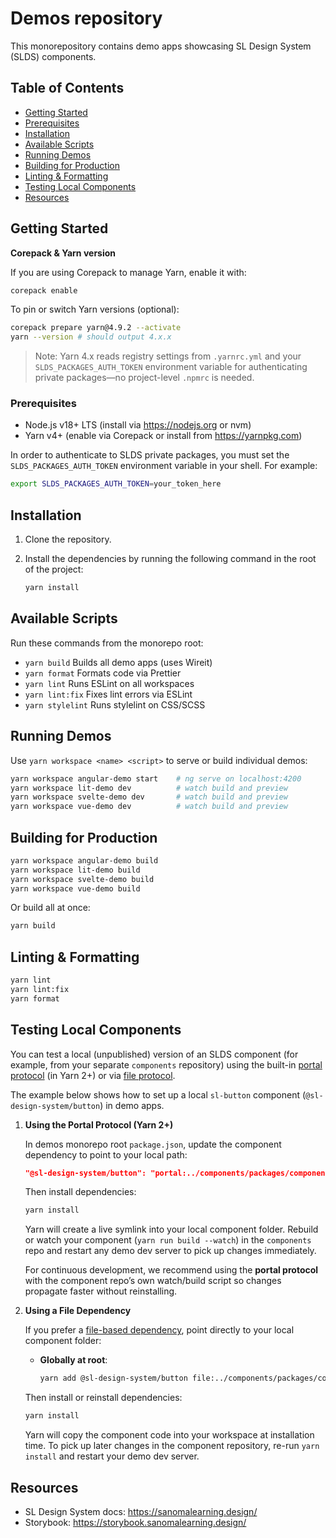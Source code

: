 # Demos repository

This monorepository contains demo apps showcasing SL Design System (SLDS) components.

## Table of Contents

- [Getting Started](#getting-started)
- [Prerequisites](#prerequisites)
- [Installation](#installation)
- [Available Scripts](#available-scripts)
- [Running Demos](#running-demos)
- [Building for Production](#building-for-production)
- [Linting & Formatting](#linting--formatting)
- [Testing Local Components](#testing-local-components)
- [Resources](#resources)

## Getting Started

**Corepack & Yarn version**

If you are using Corepack to manage Yarn, enable it with:
```bash
corepack enable
```
To pin or switch Yarn versions (optional):
```bash
corepack prepare yarn@4.9.2 --activate
yarn --version # should output 4.x.x
```

> Note: Yarn 4.x reads registry settings from `.yarnrc.yml` and your `SLDS_PACKAGES_AUTH_TOKEN` environment variable for authenticating private packages—no project-level `.npmrc` is needed.


### Prerequisites

- Node.js v18+ LTS (install via https://nodejs.org or nvm)
- Yarn v4+ (enable via Corepack or install from https://yarnpkg.com)

In order to authenticate to SLDS private packages, you must set the `SLDS_PACKAGES_AUTH_TOKEN` environment variable in your shell. For example:

```bash
export SLDS_PACKAGES_AUTH_TOKEN=your_token_here
```

## Installation

1.  Clone the repository.
2.  Install the dependencies by running the following command in the root of the project:

    ```bash
    yarn install
    ```

## Available Scripts

Run these commands from the monorepo root:

- `yarn build`        Builds all demo apps (uses Wireit)
- `yarn format`       Formats code via Prettier
- `yarn lint`         Runs ESLint on all workspaces
- `yarn lint:fix`     Fixes lint errors via ESLint
- `yarn stylelint`    Runs stylelint on CSS/SCSS

## Running Demos

Use `yarn workspace <name> <script>` to serve or build individual demos:

```bash
yarn workspace angular-demo start    # ng serve on localhost:4200
yarn workspace lit-demo dev          # watch build and preview
yarn workspace svelte-demo dev       # watch build and preview
yarn workspace vue-demo dev          # watch build and preview
```

## Building for Production

```bash
yarn workspace angular-demo build
yarn workspace lit-demo build
yarn workspace svelte-demo build
yarn workspace vue-demo build
```

Or build all at once:

```bash
yarn build
```

## Linting & Formatting

```bash
yarn lint
yarn lint:fix
yarn format
``` 

## Testing Local Components

You can test a local (unpublished) version of an SLDS component (for example, from your separate `components` repository) using the built-in [portal protocol](https://yarnpkg.com/protocol/portal) (in Yarn 2+) or via [file protocol](https://yarnpkg.com/protocol/file).

The example below shows how to set up a local `sl-button` component (`@sl-design-system/button`) in demo apps.

1. **Using the Portal Protocol (Yarn 2+)**

   In demos monorepo root `package.json`, update the component dependency to point to your local path:

   ```json
   "@sl-design-system/button": "portal:../components/packages/components/button"
   ```

   Then install dependencies:

   ```bash
   yarn install
   ```

   Yarn will create a live symlink into your local component folder. Rebuild or watch your component (`yarn run build --watch`) in the `components` repo and restart any demo dev server to pick up changes immediately.

   For continuous development, we recommend using the **portal protocol** with the component repo’s own watch/build script so changes propagate faster without reinstalling.

2. **Using a File Dependency**

   If you prefer a [file-based dependency](https://yarnpkg.com/protocol/file), point directly to your local component folder:
   - **Globally at root**:
     ```bash
     yarn add @sl-design-system/button file:../components/packages/components/button -W
     ```

   Then install or reinstall dependencies:

   ```bash
   yarn install
   ```

   Yarn will copy the component code into your workspace at installation time. To pick up later changes in the component repository, re-run `yarn install` and restart your demo dev server.


## Resources

- SL Design System docs: https://sanomalearning.design/
- Storybook: https://storybook.sanomalearning.design/
